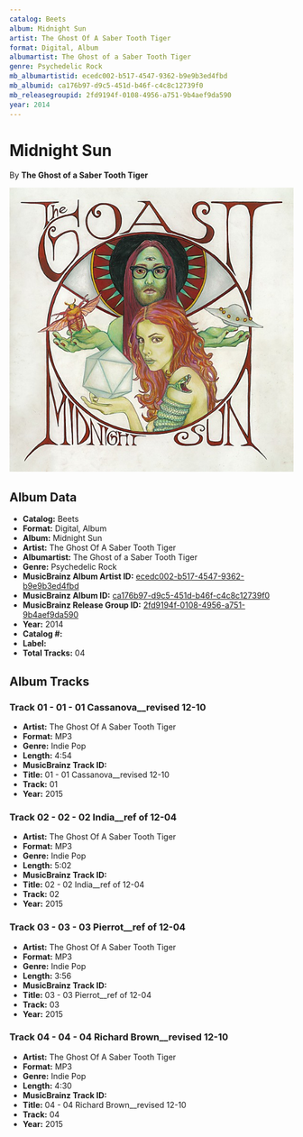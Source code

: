 ```yaml
---
catalog: Beets
album: Midnight Sun
artist: The Ghost Of A Saber Tooth Tiger
format: Digital, Album
albumartist: The Ghost of a Saber Tooth Tiger
genre: Psychedelic Rock
mb_albumartistid: ecedc002-b517-4547-9362-b9e9b3ed4fbd
mb_albumid: ca176b97-d9c5-451d-b46f-c4c8c12739f0
mb_releasegroupid: 2fd9194f-0108-4956-a751-9b4aef9da590
year: 2014
---
```


# Midnight Sun

By **The Ghost of a Saber Tooth Tiger**

![](../../assets/beetscovers/The_Ghost_Of_A_Saber_Tooth_Tiger-Midnight_Sun.jpg)

## Album Data

- **Catalog:** Beets
- **Format:** Digital, Album
- **Album:** Midnight Sun
- **Artist:** The Ghost Of A Saber Tooth Tiger
- **Albumartist:** The Ghost of a Saber Tooth Tiger
- **Genre:** Psychedelic Rock
- **MusicBrainz Album Artist ID:** [ecedc002-b517-4547-9362-b9e9b3ed4fbd](https://musicbrainz.org/artist/ecedc002-b517-4547-9362-b9e9b3ed4fbd)
- **MusicBrainz Album ID:** [ca176b97-d9c5-451d-b46f-c4c8c12739f0](https://musicbrainz.org/release/ca176b97-d9c5-451d-b46f-c4c8c12739f0)
- **MusicBrainz Release Group ID:** [2fd9194f-0108-4956-a751-9b4aef9da590](https://musicbrainz.org/release-group/2fd9194f-0108-4956-a751-9b4aef9da590)
- **Year:** 2014
- **Catalog #:** 
- **Label:** 
- **Total Tracks:** 04

## Album Tracks

### Track 01 - 01 - 01 Cassanova__revised 12-10

- **Artist:** The Ghost Of A Saber Tooth Tiger
- **Format:** MP3
- **Genre:** Indie Pop
- **Length:** 4:54
- **MusicBrainz Track ID:** [](https://musicbrainz.org/recording/)
- **Title:** 01 - 01 Cassanova__revised 12-10
- **Track:** 01
- **Year:** 2015

### Track 02 - 02 - 02 India__ref of 12-04

- **Artist:** The Ghost Of A Saber Tooth Tiger
- **Format:** MP3
- **Genre:** Indie Pop
- **Length:** 5:02
- **MusicBrainz Track ID:** [](https://musicbrainz.org/recording/)
- **Title:** 02 - 02 India__ref of 12-04
- **Track:** 02
- **Year:** 2015

### Track 03 - 03 - 03 Pierrot__ref of 12-04

- **Artist:** The Ghost Of A Saber Tooth Tiger
- **Format:** MP3
- **Genre:** Indie Pop
- **Length:** 3:56
- **MusicBrainz Track ID:** [](https://musicbrainz.org/recording/)
- **Title:** 03 - 03 Pierrot__ref of 12-04
- **Track:** 03
- **Year:** 2015

### Track 04 - 04 - 04 Richard Brown__revised 12-10

- **Artist:** The Ghost Of A Saber Tooth Tiger
- **Format:** MP3
- **Genre:** Indie Pop
- **Length:** 4:30
- **MusicBrainz Track ID:** [](https://musicbrainz.org/recording/)
- **Title:** 04 - 04 Richard Brown__revised 12-10
- **Track:** 04
- **Year:** 2015

